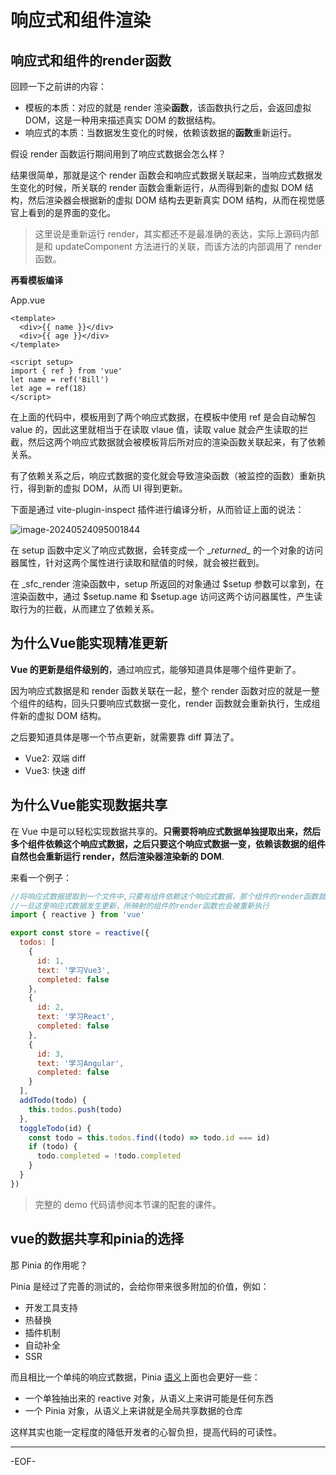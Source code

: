 # 响应式和组件渲染

## 响应式和组件的render函数

回顾一下之前讲的内容：

- 模板的本质：对应的就是 render 渲染**函数**，该函数执行之后，会返回虚拟 DOM，这是一种用来描述真实 DOM 的数据结构。
- 响应式的本质：当数据发生变化的时候，依赖该数据的**函数**重新运行。

假设 render 函数运行期间用到了响应式数据会怎么样？

结果很简单，那就是这个 render 函数会和响应式数据关联起来，当响应式数据发生变化的时候，所关联的 render 函数会重新运行，从而得到新的虚拟 DOM 结构，然后渲染器会根据新的虚拟 DOM 结构去更新真实 DOM 结构，从而在视觉感官上看到的是界面的变化。

>这里说是重新运行 render，其实都还不是最准确的表达，实际上源码内部是和 updateComponent 方法进行的关联，而该方法的内部调用了 render 函数。

**再看模板编译**

App.vue

```vue
<template>
  <div>{{ name }}</div>
  <div>{{ age }}</div>
</template>

<script setup>
import { ref } from 'vue'
let name = ref('Bill')
let age = ref(18)
</script>
```

在上面的代码中，模板用到了两个响应式数据，在模板中使用 ref 是会自动解包 value 的，因此这里就相当于在读取 vlaue 值，读取 value 就会产生读取的拦截，然后这两个响应式数据就会被模板背后所对应的渲染函数关联起来，有了依赖关系。

有了依赖关系之后，响应式数据的变化就会导致渲染函数（被监控的函数）重新执行，得到新的虚拟 DOM，从而 UI 得到更新。

下面是通过 vite-plugin-inspect 插件进行编译分析，从而验证上面的说法：

![image-20240524095001844](https://xiejie-typora.oss-cn-chengdu.aliyuncs.com/2024-05-24-015001.png)

在 setup 函数中定义了响应式数据，会转变成一个 \__returned__ 的一个对象的访问器属性，针对这两个属性进行读取和赋值的时候，就会被拦截到。

在 \_sfc_render 渲染函数中，setup 所返回的对象通过 $setup 参数可以拿到，在渲染函数中，通过 $setup.name 和 $setup.age 访问这两个访问器属性，产生读取行为的拦截，从而建立了依赖关系。



## **为什么Vue能实现精准更新**

**Vue 的更新是组件级别的**，通过响应式，能够知道具体是哪个组件更新了。

因为响应式数据是和 render 函数关联在一起，整个 render 函数对应的就是一整个组件的结构，回头只要响应式数据一变化，render 函数就会重新执行，生成组件新的虚拟 DOM 结构。

之后要知道具体是哪一个节点更新，就需要靠 diff 算法了。

- Vue2: 双端 diff
- Vue3: 快速 diff



## **为什么Vue能实现数据共享**

在 Vue 中是可以轻松实现数据共享的。**只需要将响应式数据单独提取出来，然后多个组件依赖这个响应式数据，之后只要这个响应式数据一变，依赖该数据的组件自然也会重新运行 render，然后渲染器渲染新的 DOM**.

来看一个例子：

```js
//将响应式数据提取到一个文件中,只要有组件依赖这个响应式数据，那个组件的render函数就会被关联。
//一旦这里响应式数据发生更新，所映射的组件的render函数也会被重新执行
import { reactive } from 'vue'

export const store = reactive({
  todos: [
    {
      id: 1,
      text: '学习Vue3',
      completed: false
    },
    {
      id: 2,
      text: '学习React',
      completed: false
    },
    {
      id: 3,
      text: '学习Angular',
      completed: false
    }
  ],
  addTodo(todo) {
    this.todos.push(todo)
  },
  toggleTodo(id) {
    const todo = this.todos.find((todo) => todo.id === id)
    if (todo) {
      todo.completed = !todo.completed
    }
  }
})
```

> 完整的 demo 代码请参阅本节课的配套的课件。

## vue的数据共享和pinia的选择

那 Pinia 的作用呢？

Pinia 是经过了完善的测试的，会给你带来很多附加的价值，例如：

- 开发工具支持
- 热替换
- 插件机制
- 自动补全
- SSR

而且相比一个单纯的响应式数据，Pinia <u>语义</u>上面也会更好一些：

- 一个单独抽出来的 reactive 对象，从语义上来讲可能是任何东西
- 一个 Pinia 对象，从语义上来讲就是全局共享数据的仓库

这样其实也能一定程度的降低开发者的心智负担，提高代码的可读性。

---

-EOF-